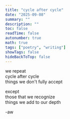 ```yaml
---
title: "cycle after cycle"
date: "2025-09-08"
summary: ""
description: ""
toc: false
readTime: false
autonumber: true
math: true
tags: ["poetry", "writing"]
showTags: false
hideBackToTop: false
---
```


we repeat  
cycle after cycle  
things we don't fully accept     
  
except  
those that we recognize  
things we add to our depth  


-aw